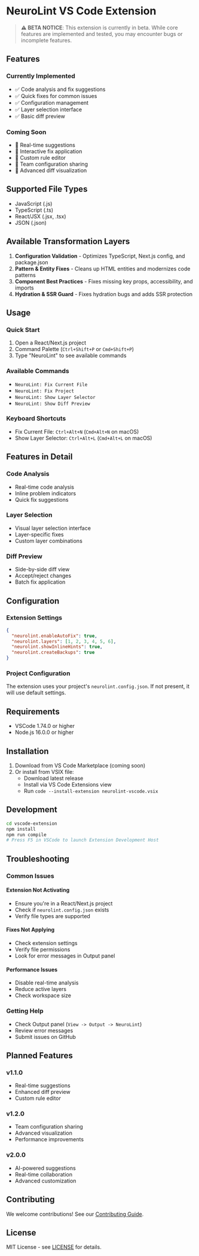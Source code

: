 # NeuroLint VS Code Extension

> **⚠️ BETA NOTICE**: This extension is currently in beta. While core features are implemented and tested, you may encounter bugs or incomplete features.

## Features

### Currently Implemented
- ✅ Code analysis and fix suggestions
- ✅ Quick fixes for common issues
- ✅ Configuration management
- ✅ Layer selection interface
- ✅ Basic diff preview

### Coming Soon
- 🔄 Real-time suggestions
- 🔄 Interactive fix application
- 🔄 Custom rule editor
- 🔄 Team configuration sharing
- 🔄 Advanced diff visualization

## Supported File Types

- JavaScript (.js)
- TypeScript (.ts)
- React/JSX (.jsx, .tsx)
- JSON (.json)

## Available Transformation Layers

1. **Configuration Validation** - Optimizes TypeScript, Next.js config, and package.json
2. **Pattern & Entity Fixes** - Cleans up HTML entities and modernizes code patterns
3. **Component Best Practices** - Fixes missing key props, accessibility, and imports
4. **Hydration & SSR Guard** - Fixes hydration bugs and adds SSR protection

## Usage

### Quick Start
1. Open a React/Next.js project
2. Command Palette (`Ctrl+Shift+P` or `Cmd+Shift+P`)
3. Type "NeuroLint" to see available commands

### Available Commands
- `NeuroLint: Fix Current File`
- `NeuroLint: Fix Project`
- `NeuroLint: Show Layer Selector`
- `NeuroLint: Show Diff Preview`

### Keyboard Shortcuts
- Fix Current File: `Ctrl+Alt+N` (`Cmd+Alt+N` on macOS)
- Show Layer Selector: `Ctrl+Alt+L` (`Cmd+Alt+L` on macOS)

## Features in Detail

### Code Analysis
- Real-time code analysis
- Inline problem indicators
- Quick fix suggestions

### Layer Selection
- Visual layer selection interface
- Layer-specific fixes
- Custom layer combinations

### Diff Preview
- Side-by-side diff view
- Accept/reject changes
- Batch fix application

## Configuration

### Extension Settings
```json
{
  "neurolint.enableAutoFix": true,
  "neurolint.layers": [1, 2, 3, 4, 5, 6],
  "neurolint.showInlineHints": true,
  "neurolint.createBackups": true
}
```

### Project Configuration
The extension uses your project's `neurolint.config.json`. If not present, it will use default settings.

## Requirements

- VSCode 1.74.0 or higher
- Node.js 16.0.0 or higher

## Installation

1. Download from VS Code Marketplace (coming soon)
2. Or install from VSIX file:
   - Download latest release
   - Install via VS Code Extensions view
   - Run `code --install-extension neurolint-vscode.vsix`

## Development

```bash
cd vscode-extension
npm install
npm run compile
# Press F5 in VSCode to launch Extension Development Host
```

## Troubleshooting

### Common Issues

#### Extension Not Activating
- Ensure you're in a React/Next.js project
- Check if `neurolint.config.json` exists
- Verify file types are supported

#### Fixes Not Applying
- Check extension settings
- Verify file permissions
- Look for error messages in Output panel

#### Performance Issues
- Disable real-time analysis
- Reduce active layers
- Check workspace size

### Getting Help
- Check Output panel (`View -> Output -> NeuroLint`)
- Review error messages
- Submit issues on GitHub

## Planned Features

### v1.1.0
- Real-time suggestions
- Enhanced diff preview
- Custom rule editor

### v1.2.0
- Team configuration sharing
- Advanced visualization
- Performance improvements

### v2.0.0
- AI-powered suggestions
- Real-time collaboration
- Advanced customization

## Contributing

We welcome contributions! See our [Contributing Guide](../CONTRIBUTING.md).

## License

MIT License - see [LICENSE](../LICENSE) for details.
